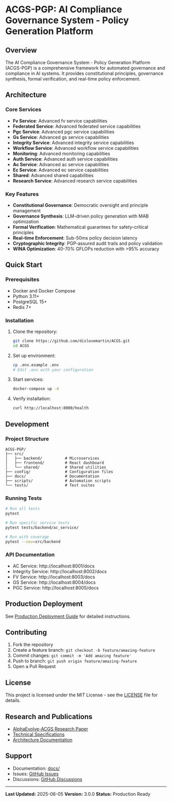 # ACGS-PGP: AI Compliance Governance System - Policy Generation Platform

## Overview

The AI Compliance Governance System - Policy Generation Platform (ACGS-PGP) is a comprehensive framework for automated governance and compliance in AI systems. It provides constitutional principles, governance synthesis, formal verification, and real-time policy enforcement.

## Architecture

### Core Services
- **Fv Service**: Advanced fv service capabilities
- **Federated Service**: Advanced federated service capabilities
- **Pgc Service**: Advanced pgc service capabilities
- **Gs Service**: Advanced gs service capabilities
- **Integrity Service**: Advanced integrity service capabilities
- **Workflow Service**: Advanced workflow service capabilities
- **Monitoring**: Advanced monitoring capabilities
- **Auth Service**: Advanced auth service capabilities
- **Ac Service**: Advanced ac service capabilities
- **Ec Service**: Advanced ec service capabilities
- **Shared**: Advanced shared capabilities
- **Research Service**: Advanced research service capabilities

### Key Features
- **Constitutional Governance**: Democratic oversight and principle management
- **Governance Synthesis**: LLM-driven policy generation with MAB optimization
- **Formal Verification**: Mathematical guarantees for safety-critical principles
- **Real-time Enforcement**: Sub-50ms policy decision latency
- **Cryptographic Integrity**: PGP-assured audit trails and policy validation
- **WINA Optimization**: 40-70% GFLOPs reduction with >95% accuracy

## Quick Start

### Prerequisites
- Docker and Docker Compose
- Python 3.11+
- PostgreSQL 15+
- Redis 7+

### Installation
1. Clone the repository:
   ```bash
   git clone https://github.com/dislovemartin/ACGS.git
   cd ACGS
   ```

2. Set up environment:
   ```bash
   cp .env.example .env
   # Edit .env with your configuration
   ```

3. Start services:
   ```bash
   docker-compose up -d
   ```

4. Verify installation:
   ```bash
   curl http://localhost:8000/health
   ```

## Development

### Project Structure
```
ACGS-PGP/
├── src/
│   ├── backend/          # Microservices
│   ├── frontend/         # React dashboard
│   └── shared/           # Shared utilities
├── config/               # Configuration files
├── docs/                 # Documentation
├── scripts/              # Automation scripts
└── tests/                # Test suites
```

### Running Tests
```bash
# Run all tests
pytest

# Run specific service tests
pytest tests/backend/ac_service/

# Run with coverage
pytest --cov=src/backend
```

### API Documentation
- AC Service: http://localhost:8001/docs
- Integrity Service: http://localhost:8002/docs
- FV Service: http://localhost:8003/docs
- GS Service: http://localhost:8004/docs
- PGC Service: http://localhost:8005/docs

## Production Deployment

See [Production Deployment Guide](docs/PHASE3_PRODUCTION_DEPLOYMENT_GUIDE.md) for detailed instructions.

## Contributing

1. Fork the repository
2. Create a feature branch: `git checkout -b feature/amazing-feature`
3. Commit changes: `git commit -m 'Add amazing feature'`
4. Push to branch: `git push origin feature/amazing-feature`
5. Open a Pull Request

## License

This project is licensed under the MIT License - see the [LICENSE](LICENSE) file for details.

## Research and Publications

- [AlphaEvolve-ACGS Research Paper](docs/research/AlphaEvolve-ACGS_arXiv_submission/)
- [Technical Specifications](docs/research/technical_specifications.md)
- [Architecture Documentation](docs/architecture_documentation.md)

## Support

- Documentation: [docs/](docs/)
- Issues: [GitHub Issues](https://github.com/dislovemartin/ACGS/issues)
- Discussions: [GitHub Discussions](https://github.com/dislovemartin/ACGS/discussions)

---

**Last Updated:** 2025-06-05
**Version:** 3.0.0
**Status:** Production Ready
